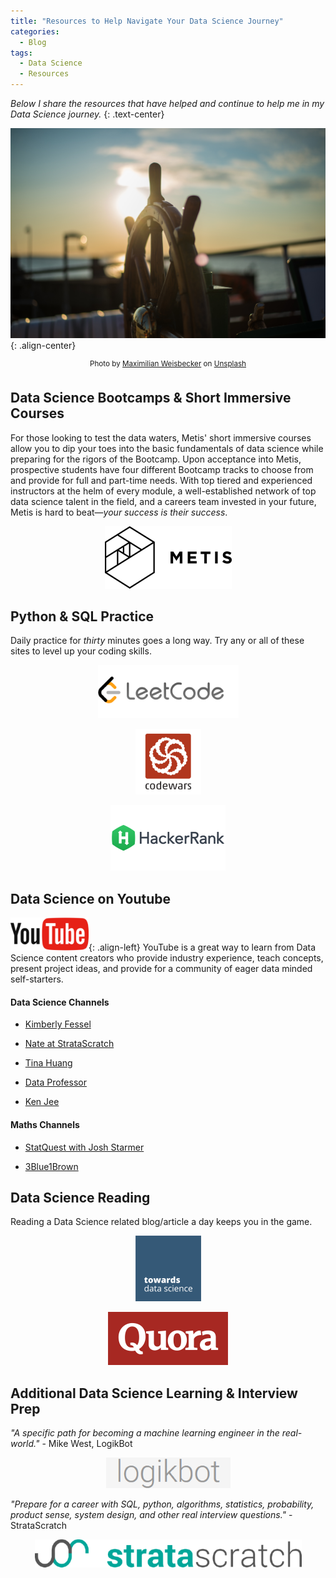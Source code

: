 ```yaml
---
title: "Resources to Help Navigate Your Data Science Journey"
categories:
  - Blog
tags:
  - Data Science
  - Resources
---
```

*Below I share the resources that have helped and continue to help me in my Data Science journey.*
{: .text-center}

![image-center](/assets/images/jump_start/sailing.jpg){: .align-center}
<center><sup>Photo by <a href="https://unsplash.com/@maxweisbecker?utm_source=unsplash&utm_medium=referral&utm_content=creditCopyText">Maximilian Weisbecker</a> on <a href="https://unsplash.com/?utm_source=unsplash&utm_medium=referral&utm_content=creditCopyText">Unsplash</a></sup></center>  

## Data Science Bootcamps & Short Immersive Courses  

For those looking to test the data waters, Metis' short immersive courses allow you to dip your toes into the basic fundamentals of data science while preparing for the rigors of the Bootcamp. Upon acceptance into Metis, prospective students have four different Bootcamp tracks to choose from and provide for full and part-time needs. With top tiered and experienced instructors at the helm of every module, a well-established network of top data science talent in the field, and a careers team invested in your future, Metis is hard to beat—*your success is their success*.  

<p align="center"><a href="https://www.thisismetis.com/"><img src="/assets/images/metis.png"></a></p>  

## Python & SQL Practice  

Daily practice for *thirty* minutes goes a long way. Try any or all of these sites to level up your coding skills.  

<p align="center"><a href="https://leetcode.com/"><img src="/assets/images/jump_start/leetcode.png"></a></p>  

<p align="center"><a href="https://www.codewars.com/"><img src="/assets/images/jump_start/codewars.png"></a></p>  

<p align="center"><a href="https://www.hackerrank.com/"><img src="/assets/images/jump_start/hackerrank.png"></a></p>  

## Data Science on Youtube

![image-left](/assets/images/jump_start/youtube.png){: .align-left} YouTube is a great way to learn from Data Science content creators who provide industry experience, teach concepts, present project ideas, and provide for a community of eager data minded self-starters. 

#### Data Science Channels 

- [Kimberly Fessel](https://www.youtube.com/c/kimberlyfessel)

- [Nate at StrataScratch](https://www.youtube.com/channel/UCW8Ews7tdKKkBT6GdtQaXvQ)

- [Tina Huang](https://www.youtube.com/c/TinaHuang1)

- [Data Professor](https://www.youtube.com/c/DataProfessor)

- [Ken Jee](https://www.youtube.com/c/KenJee1) 

#### Maths Channels 

- [StatQuest with Josh Starmer](https://www.youtube.com/c/joshstarmer)

- [3Blue1Brown](https://www.youtube.com/c/3blue1brown)  

## Data Science Reading  

Reading a Data Science related blog/article a day keeps you in the game.  

<p align="center"><a href="https://towardsdatascience.com/"><img src="/assets/images/jump_start/tds.png"></a></p>  

<p align="center"><a href="https://www.quora.com/"><img src="/assets/images/jump_start/quora.png"></a></p>  

## Additional Data Science Learning & Interview Prep  

*"A specific path for becoming a machine learning engineer in the real-world."* - Mike West, LogikBot  

<p align="center"><a href="https://www.logikbot.com/"><img src="/assets/images/jump_start/logikbot.png"></a></p>  

*"Prepare for a career with SQL, python, algorithms, statistics, probability, product sense, system design, and other real interview questions."* - StrataScratch  

<p align="center"><a href="https://www.stratascratch.com/"><img src="/assets/images/jump_start/stratascratch.png"></a></p>  

